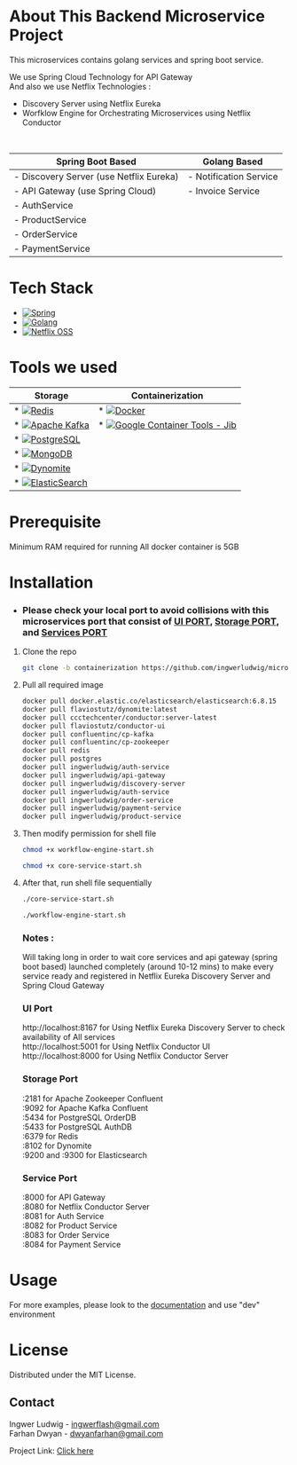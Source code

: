 # About This Backend Microservice Project

This microservices contains golang services and spring boot service. <br>

We use Spring Cloud Technology for API Gateway <br>
And also we use Netflix Technologies : <br>
- Discovery Server using Netflix Eureka <br>
- Worfklow Engine for Orchestrating Microservices using Netflix Conductor <br>
<br>

| Spring Boot Based           | Golang Based|
|-----------------------------|--------------|
| - Discovery Server (use Netflix Eureka)| - Notification Service|
| - API Gateway (use Spring Cloud) | - Invoice Service |
| - AuthService|              |
| - ProductService       |              |
| - OrderService |              |
|- PaymentService |              |

# Tech Stack
* [![Spring][Spring.com]][Spring-url]
* [![Golang][Golang.com]][Golang-url]
* [![Netflix OSS][Netflix.com]][Netflix-url]


# Tools we used
| Storage                                               | Containerization |
|-------------------------------------------------------| ------------- |
| * [![Redis][Redis.com]][Redis-url]                    | * [![Docker][Docker.com]][Docker-url]  |
| * [![Apache Kafka][Apachekafka.com]][Apachekafka-url] | * [![Google Container Tools - Jib][Googlejib.com]][Googlejib-url]  |
| * [![PostgreSQL][Postgre.com]][Postgre-url]           |  |
| * [![MongoDB][Mongo.com]][Mongo-url]                  |  |
| * [![Dynomite][Dynomite.com]][Dynomite-url]           |  |
| * [![ElasticSearch][ElasticSearch.com]][Dynomite-url]      |  |

# Prerequisite
Minimum RAM required for running All docker container is 5GB
<br>
# Installation
- ### Please check your local port to avoid collisions with this microservices port that consist of [UI PORT](#ui), [Storage PORT](#storage), and [Services PORT](#service) <br>

1. Clone the repo
   ```sh
   git clone -b containerization https://github.com/ingwerludwig/microservices-application.git
   ```
   
2. Pull all required image
   ```sh
   docker pull docker.elastic.co/elasticsearch/elasticsearch:6.8.15
   docker pull flaviostutz/dynomite:latest
   docker pull ccctechcenter/conductor:server-latest
   docker pull flaviostutz/conductor-ui
   docker pull confluentinc/cp-kafka
   docker pull confluentinc/cp-zookeeper
   docker pull redis
   docker pull postgres
   docker pull ingwerludwig/auth-service
   docker pull ingwerludwig/api-gateway
   docker pull ingwerludwig/discovery-server
   docker pull ingwerludwig/auth-service
   docker pull ingwerludwig/order-service
   docker pull ingwerludwig/payment-service
   docker pull ingwerludwig/product-service
   ```

3. Then modify permission for shell file
   ```sh
   chmod +x workflow-engine-start.sh
   ```
   ```sh
   chmod +x core-service-start.sh
   ```

4. After that, run shell file sequentially
   ```sh
   ./core-service-start.sh
   ```
   ```sh
   ./workflow-engine-start.sh
   ```
   ### Notes :
   Will taking long in order to wait core services and api gateway (spring boot based) launched completely (around 10-12 mins) to make every service ready and registered in Netflix Eureka Discovery Server and Spring Cloud Gateway <br>

   <a id="ui"></a>
   ### UI Port <br>
   http://localhost:8167 for Using Netflix Eureka Discovery Server to check availability of All services<br>
   http://localhost:5001 for Using Netflix Conductor UI <br>
   http://localhost:8000 for Using Netflix Conductor Server <br>

   <a id="storage"></a>
   ### Storage Port <br>
   :2181 for Apache Zookeeper Confluent<br>
   :9092 for Apache Kafka Confluent<br>
   :5434 for PostgreSQL OrderDB<br>
   :5433 for PostgreSQL AuthDB<br>
   :6379 for Redis<br>
   :8102 for Dynomite<br>
   :9200 and :9300 for Elasticsearch<br>

   <a id="service"></a>
   ### Service Port <br>
   :8000 for API Gateway<br>
   :8080 for Netflix Conductor Server<br>
   :8081 for Auth Service<br>
   :8082 for Product Service<br>
   :8083 for Order Service<br>
   :8084 for Payment Service<br>


# Usage
For more examples, please look to the <a href="https://www.postman.com/myprivatepersonal/workspace/team-workspace">documentation</a> and use "dev" environment

# License
Distributed under the MIT License.

## Contact
Ingwer Ludwig - ingwerflash@gmail.com <br>
Farhan Dwyan - dwyanfarhan@gmail.com <br>

Project Link: <a href="https://github.com/ingwerludwig/microservices-application">Click here</a>


<!-- MARKDOWN LINKS & IMAGES -->
<!-- https://www.markdownguide.org/basic-syntax/#reference-style-links -->
[contributors-shield]: https://img.shields.io/github/contributors/othneildrew/Best-README-Template.svg?style=for-the-badge
[contributors-url]: https://github.com/othneildrew/Best-README-Template/graphs/contributors
[forks-shield]: https://img.shields.io/github/forks/othneildrew/Best-README-Template.svg?style=for-the-badge
[forks-url]: https://github.com/othneildrew/Best-README-Template/network/members
[stars-shield]: https://img.shields.io/github/stars/othneildrew/Best-README-Template.svg?style=for-the-badge
[stars-url]: https://github.com/othneildrew/Best-README-Template/stargazers
[issues-shield]: https://img.shields.io/github/issues/othneildrew/Best-README-Template.svg?style=for-the-badge
[issues-url]: https://github.com/othneildrew/Best-README-Template/issues
[license-shield]: https://img.shields.io/github/license/othneildrew/Best-README-Template.svg?style=for-the-badge
[linkedin-shield]: https://img.shields.io/badge/-LinkedIn-black.svg?style=for-the-badge&logo=linkedin&colorB=555
[linkedin-url]: https://linkedin.com/in/ingwerludwig

[Postgre.com]: https://img.shields.io/badge/postgres-%23316192.svg?style=for-the-badge&logo=postgresql&logoColor=white
[Postgre-url]: https://www.postgresql.org/
[Spring.com]: https://img.shields.io/badge/Spring-6DB33F?style=for-the-badge&logo=spring&logoColor=white
[Spring-url]: https://spring.io/
[Golang.com]: https://img.shields.io/badge/Go-00ADD8?style=for-the-badge&logo=go&logoColor=white
[Golang-url]: https://go.dev
[Docker.com]: https://img.shields.io/badge/docker-%230db7ed.svg?style=for-the-badge&logo=docker&logoColor=white
[Docker-url]: https://www.docker.com
[Apachekafka.com]: https://img.shields.io/badge/Apache%20Kafka-000?style=for-the-badge&logo=apachekafka
[Apachekafka-url]: https://kafka.apache.org
[Redis.com]: https://img.shields.io/badge/redis-%23DD0031.svg?style=for-the-badge&logo=redis&logoColor=white
[Redis-url]: https://redis.io
[Netflix.com]: https://img.shields.io/badge/Netflix-E50914?style=for-the-badge&logo=netflix&logoColor=white
[Netflix-url]: https://netflix.github.io
[Dynomite.com]: https://img.shields.io/badge/Amazon%20DynamoDB-4053D6?style=for-the-badge&logo=Amazon%20DynamoDB&logoColor=white
[Dynomite-url]: http://www.dynomitedb.com
[Googlejib.com]: https://img.shields.io/badge/google-4285F4?style=for-the-badge&logo=google&logoColor=white
[Googlejib-url]: https://github.com/GoogleContainerTools/jib
[Mongo.com]: https://img.shields.io/badge/MongoDB-%234ea94b.svg?style=for-the-badge&logo=mongodb&logoColor=white
[Mongo-url]: https://www.mongodb.com
[ElasticSearch.com]: https://img.shields.io/badge/-ElasticSearch-005571?style=for-the-badge&logo=elasticsearch
[ElasticSearch-url]: https://www.elastic.co